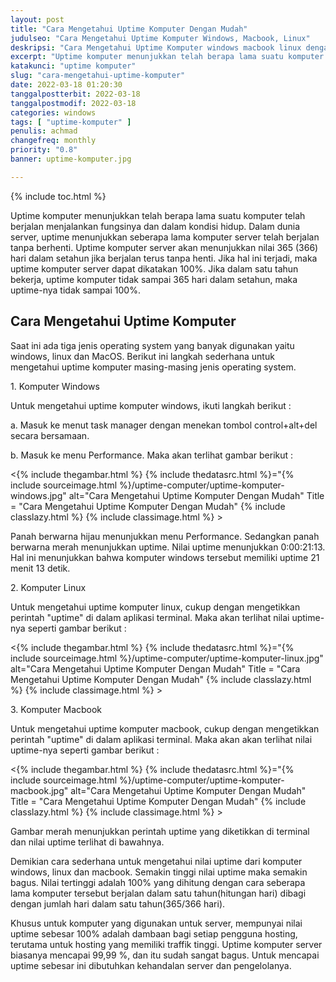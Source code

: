 ```yaml
---
layout: post
title: "Cara Mengetahui Uptime Komputer Dengan Mudah"
judulseo: "Cara Mengetahui Uptime Komputer Windows, Macbook, Linux"
deskripsi: "Cara Mengetahui Uptime Komputer windows macbook linux dengan mudah tanpa menggunakan software tambahan, via command line, grafik"
excerpt: "Uptime komputer menunjukkan telah berapa lama suatu komputer telah berjalan menjalankan fungsinya dan dalam kondisi hidup. Dalam dunia server, uptime menunjukkan seberapa lama komputer server telah berjalan tanpa berhenti. Uptime komputer server akan"
katakunci: "uptime komputer"
slug: "cara-mengetahui-uptime-komputer"
date: 2022-03-18 01:20:30
tanggalpostterbit: 2022-03-18 
tanggalpostmodif: 2022-03-18
categories: windows
tags: [ "uptime-komputer" ]
penulis: achmad
changefreq: monthly
priority: "0.8"
banner: uptime-komputer.jpg

---
```


{% include toc.html %}
<p>Uptime komputer menunjukkan telah berapa lama suatu komputer telah berjalan menjalankan fungsinya dan dalam kondisi hidup. Dalam dunia server, uptime menunjukkan seberapa lama komputer server telah berjalan tanpa berhenti. Uptime komputer server akan menunjukkan nilai 365 (366) hari dalam setahun jika berjalan terus tanpa henti. Jika hal ini terjadi, maka uptime komputer server dapat dikatakan 100%. Jika dalam satu tahun bekerja, uptime komputer tidak sampai 365 hari dalam setahun, maka uptime-nya tidak sampai 100%.</p>


## Cara Mengetahui Uptime Komputer

<p>Saat ini ada tiga jenis operating system yang banyak digunakan yaitu windows, linux dan MacOS. Berikut ini langkah sederhana untuk mengetahui uptime komputer masing-masing jenis operating system.</p>

<p>1. Komputer Windows</p>

<p>Untuk mengetahui uptime komputer windows, ikuti langkah berikut :</p>

<p>a. Masuk ke menut task manager dengan menekan tombol control+alt+del secara bersamaan.</p>

<p>b. Masuk ke menu Performance. Maka akan terlihat gambar berikut :</p>

<p><{% include thegambar.html %} {% include thedatasrc.html %}="{% include sourceimage.html %}/uptime-computer/uptime-komputer-windows.jpg" alt="Cara Mengetahui Uptime Komputer Dengan Mudah" Title = "Cara Mengetahui Uptime Komputer Dengan Mudah" {% include classlazy.html %} {% include classimage.html %} ></p>

<p>Panah berwarna hijau menunjukkan menu Performance. Sedangkan panah berwarna merah menunjukkan uptime. Nilai uptime menunjukkan 0:00:21:13. Hal ini menunjukkan bahwa komputer windows tersebut memiliki uptime 21 menit 13 detik.</p>

<p>2. Komputer Linux</p>

<p>Untuk mengetahui uptime komputer linux, cukup dengan mengetikkan perintah "uptime" di dalam aplikasi terminal. Maka akan terlihat nilai uptime-nya seperti gambar berikut :</p>

<p><{% include thegambar.html %} {% include thedatasrc.html %}="{% include sourceimage.html %}/uptime-computer/uptime-komputer-linux.jpg" alt="Cara Mengetahui Uptime Komputer Dengan Mudah" Title = "Cara Mengetahui Uptime Komputer Dengan Mudah" {% include classlazy.html %} {% include classimage.html %} ></p>

<p>3. Komputer Macbook</p>

<p>Untuk mengetahui uptime komputer macbook, cukup dengan mengetikkan perintah "uptime" di dalam aplikasi terminal. Maka akan akan terlihat nilai uptime-nya seperti gambar berikut :</p>

<p><{% include thegambar.html %} {% include thedatasrc.html %}="{% include sourceimage.html %}/uptime-computer/uptime-komputer-macbook.jpg" alt="Cara Mengetahui Uptime Komputer Dengan Mudah" Title = "Cara Mengetahui Uptime Komputer Dengan Mudah" {% include classlazy.html %} {% include classimage.html %} ></p>

<p>Gambar merah menunjukkan perintah uptime yang diketikkan di terminal dan nilai uptime terlihat di bawahnya.</p>

<p>Demikian cara sederhana untuk mengetahui nilai uptime dari komputer windows, linux dan macbook. Semakin tinggi nilai uptime maka semakin bagus. Nilai tertinggi adalah 100% yang dihitung dengan cara seberapa lama komputer tersebut berjalan dalam satu tahun(hitungan hari) dibagi dengan jumlah hari dalam satu tahun(365/366 hari).</p>

<p>Khusus untuk komputer yang digunakan untuk server, mempunyai nilai uptime sebesar 100% adalah dambaan bagi setiap pengguna hosting, terutama untuk hosting yang memiliki traffik tinggi. Uptime komputer server biasanya mencapai 99,99 %, dan itu sudah sangat bagus. Untuk mencapai uptime sebesar ini dibutuhkan kehandalan server dan pengelolanya.</p>